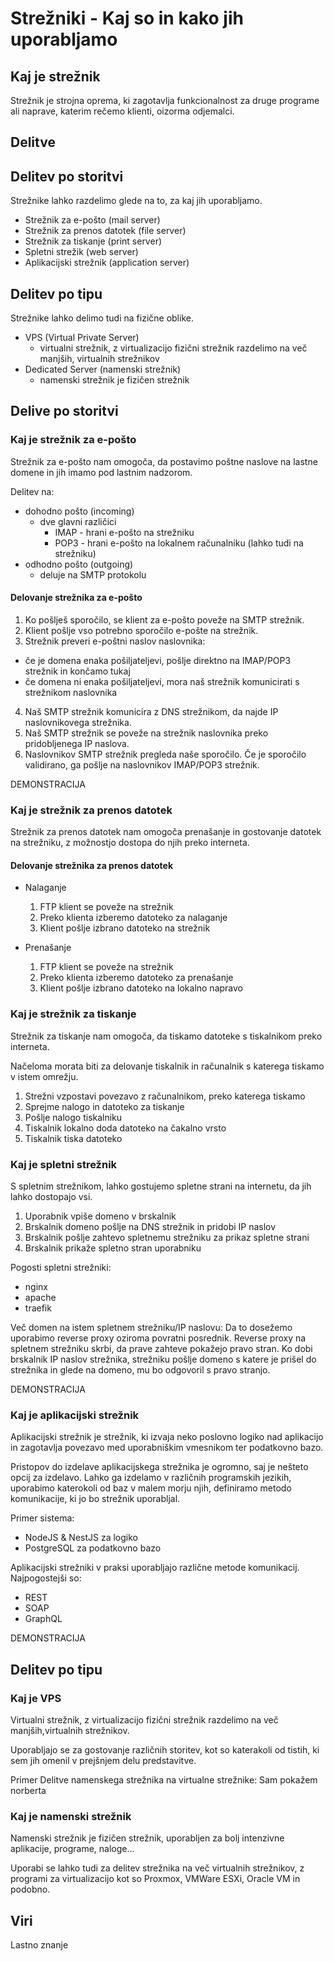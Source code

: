 # Strežniki - Kaj so in kako jih uporabljamo

## Kaj je strežnik
Strežnik je strojna oprema, ki zagotavlja funkcionalnost za druge programe ali naprave, katerim rečemo klienti, oizorma odjemalci.

## Delitve

## Delitev po storitvi
Strežnike lahko razdelimo glede na to, za kaj jih uporabljamo.

- Strežnik za e-pošto (mail server)
- Strežnik za prenos datotek (file server)
- Strežnik za tiskanje (print server)
- Spletni strežik (web server)
- Aplikacijski strežnik (application server)

## Delitev po tipu
Strežnike lahko delimo tudi na fizične oblike.

- VPS (Virtual Private Server)
  - virtualni strežnik, z virtualizacijo fizični strežnik razdelimo na več manjših, virtualnih strežnikov
- Dedicated Server (namenski strežnik)
  - namenski strežnik je fizičen strežnik

## Delive po storitvi

### Kaj je strežnik za e-pošto
Strežnik za e-pošto nam omogoča, da postavimo poštne naslove na lastne domene in jih imamo pod lastnim nadzorom.

Delitev na:
- dohodno pošto (incoming)
  - dve glavni različici
    - IMAP - hrani e-pošto na strežniku
    - POP3 - hrani e-pošto na lokalnem računalniku (lahko tudi na strežniku)
- odhodno pošto (outgoing)
  - deluje na SMTP protokolu

#### Delovanje strežnika za e-pošto
1. Ko pošlješ sporočilo, se klient za e-pošto poveže na SMTP strežnik.
2. Klient pošlje vso potrebno sporočilo e-pošte na strežnik.
3. Strežnik preveri e-poštni naslov naslovnika:
  - če je domena enaka pošiljateljevi, pošlje direktno na IMAP/POP3 strežnik in končamo tukaj
  - če domena ni enaka pošiljateljevi, mora naš strežnik komunicirati s strežnikom naslovnika
4. Naš SMTP strežnik komunicira z DNS strežnikom, da najde IP naslovnikovega strežnika.
5. Naš SMTP strežnik se poveže na strežnik naslovnika preko pridobljenega IP naslova.
6. Naslovnikov SMTP strežnik pregleda naše sporočilo. Če je sporočilo validirano, ga pošlje na naslovnikov IMAP/POP3 strežnik.

DEMONSTRACIJA

### Kaj je strežnik za prenos datotek
Strežnik za prenos datotek nam omogoča prenašanje in gostovanje datotek na strežniku, z možnostjo dostopa do njih preko interneta.

#### Delovanje strežnika za prenos datotek

- Nalaganje
  1. FTP klient se poveže na strežnik
  2. Preko klienta izberemo datoteko za nalaganje
  3. Klient pošlje izbrano datoteko na strežnik

- Prenašanje
  1. FTP klient se poveže na strežnik
  2. Preko klienta izberemo datoteko za prenašanje
  3. Klient pošlje izbrano datoteko na lokalno napravo

### Kaj je strežnik za tiskanje
Strežnik za tiskanje nam omogoča, da tiskamo datoteke s tiskalnikom preko interneta.

Načeloma morata biti za delovanje tiskalnik in računalnik s katerega tiskamo v istem omrežju.

1. Strežni vzpostavi povezavo z računalnikom, preko katerega tiskamo
2. Sprejme nalogo in datoteko za tiskanje
3. Pošlje nalogo tiskalniku
4. Tiskalnik lokalno doda datoteko na čakalno vrsto
5. Tiskalnik tiska datoteko

### Kaj je spletni strežnik
S spletnim strežnikom, lahko gostujemo spletne strani na internetu, da jih lahko dostopajo vsi.

1. Uporabnik vpiše domeno v brskalnik
2. Brskalnik domeno pošlje na DNS strežnik in pridobi IP naslov
3. Brskalnik pošlje zahtevo spletnemu strežniku za prikaz spletne strani
4. Brskalnik prikaže spletno stran uporabniku

Pogosti spletni strežniki:
- nginx
- apache
- traefik

Več domen na istem spletnem strežniku/IP naslovu:
Da to dosežemo uporabimo reverse proxy oziroma povratni posrednik.
Reverse proxy na spletnem strežniku skrbi, da prave zahteve pokažejo pravo stran. Ko dobi brskalnik IP naslov strežnika, strežniku pošlje domeno s katere je prišel do strežnika in glede na domeno, mu bo odgovoril s pravo stranjo.

DEMONSTRACIJA

### Kaj je aplikacijski strežnik
Aplikacijski strežnik je strežnik, ki izvaja neko poslovno logiko nad aplikacijo in zagotavlja povezavo med uporabniškim vmesnikom ter podatkovno bazo.

Pristopov do izdelave aplikacijskega strežnika je ogromno, saj je nešteto opcij za izdelavo. 
Lahko ga izdelamo v različnih programskih jezikih, uporabimo katerokoli od baz v malem morju njih, definiramo metodo komunikacije, ki jo bo strežnik uporabljal.

Primer sistema:
- NodeJS & NestJS za logiko
- PostgreSQL za podatkovno bazo

Aplikacijski strežniki v praksi uporabljajo različne metode komunikacij. Najpogostejši so:
- REST
- SOAP
- GraphQL

DEMONSTRACIJA

## Delitev po tipu

### Kaj je VPS
Virtualni strežnik, z virtualizacijo fizični strežnik razdelimo na več manjših,virtualnih strežnikov.

Uporabljajo se za gostovanje različnih storitev, kot so katerakoli od tistih, ki sem jih omenil v prejšnjem delu predstavitve.

Primer Delitve namenskega strežnika na virtualne strežnike:
Sam pokažem norberta

### Kaj je namenski strežnik
Namenski strežnik je fizičen strežnik, uporabljen za bolj intenzivne aplikacije, programe, naloge...

Uporabi se lahko tudi za delitev strežnika na več virtualnih strežnikov, z programi za virtualizacijo kot so Proxmox, VMWare ESXi, Oracle VM in podobno.

## Viri
Lastno znanje